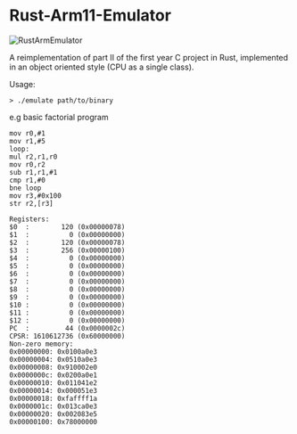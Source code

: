 # Rust-Arm11-Emulator

![RustArmEmulator](https://user-images.githubusercontent.com/44177991/127408055-2eeb0aee-5d17-49e4-ac66-2ddd6fa914bc.gif)

A reimplementation of part II of the first year C project in Rust, implemented in an object oriented style (CPU as a single class).

Usage:
```
> ./emulate path/to/binary
```

e.g basic factorial program
```
mov r0,#1
mov r1,#5
loop:
mul r2,r1,r0
mov r0,r2
sub r1,r1,#1
cmp r1,#0
bne loop
mov r3,#0x100
str r2,[r3]
```
```
Registers:
$0  :        120 (0x00000078)
$1  :          0 (0x00000000)
$2  :        120 (0x00000078)
$3  :        256 (0x00000100)
$4  :          0 (0x00000000)
$5  :          0 (0x00000000)
$6  :          0 (0x00000000)
$7  :          0 (0x00000000)
$8  :          0 (0x00000000)
$9  :          0 (0x00000000)
$10 :          0 (0x00000000)
$11 :          0 (0x00000000)
$12 :          0 (0x00000000)
PC  :         44 (0x0000002c)
CPSR: 1610612736 (0x60000000)
Non-zero memory:
0x00000000: 0x0100a0e3
0x00000004: 0x0510a0e3
0x00000008: 0x910002e0
0x0000000c: 0x0200a0e1
0x00000010: 0x011041e2
0x00000014: 0x000051e3
0x00000018: 0xfaffff1a
0x0000001c: 0x013ca0e3
0x00000020: 0x002083e5
0x00000100: 0x78000000
```
